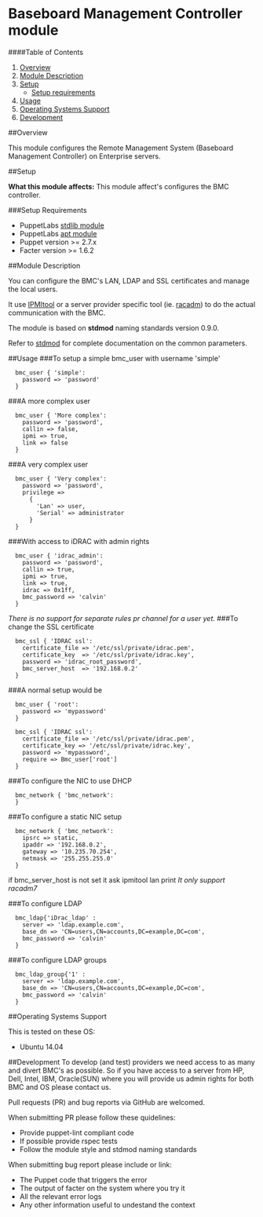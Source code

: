 # Baseboard Management Controller module

[IPMItool]: https://sourceforge.net/projects/ipmitool/
[stdmod]: https://github.com/stdmod/
[stdlib module]: https://github.com/puppetlabs/puppetlabs-stdlib
[apt module]: https://forge.puppet.com/puppetlabs/apt
[racadm]: http://pilot.search.dell.com/racadm

####Table of Contents

1. [Overview](#overview)
2. [Module Description](#module-description)
3. [Setup](#setup)
    * [Setup requirements](#setup-requirements)
4. [Usage](#usage)
5. [Operating Systems Support](#operating-systems-support)
6. [Development](#development)

##Overview

This module configures the Remote Management System (Baseboard Management Controller) on Enterprise servers. 

##Setup

**What this module affects:**
This module affect's configures the BMC controller.

###Setup Requirements
* PuppetLabs [stdlib module]
* PuppetLabs [apt module]
* Puppet version >= 2.7.x
* Facter version >= 1.6.2

##Module Description

You can configure the BMC's LAN, LDAP and SSL certificates and manage the local users.

It use [IPMItool] or a server provider specific tool (ie. [racadm]) to do the actual communication with the BMC.

The module is based on **stdmod** naming standards version 0.9.0.

Refer to [stdmod] for complete documentation on the common parameters.

##Usage
###To setup a simple bmc_user with username 'simple'   
```puppet
  bmc_user { 'simple':
    password => 'password'
  }
```
###A more complex user
```puppet
  bmc_user { 'More complex':
    password => 'password',
    callin => false,
    ipmi => true,
    link => false
  }
```
###A very complex user 
```puppet
  bmc_user { 'Very complex':
    password => 'password',
    privilege => 
      {
        'Lan' => user,
        'Serial' => administrator
      }
  }
```
###With access to iDRAC with admin rights
```puppet
  bmc_user { 'idrac_admin':
    password => 'password',
    callin => true,
    ipmi => true,
    link => true,
    idrac => 0x1ff,
    bmc_password => 'calvin'
  }
```
*There is no support for separate rules pr channel for a user yet.*
###To change the SSL certificate 
```puppet
  bmc_ssl { 'IDRAC ssl':
    certificate_file => '/etc/ssl/private/idrac.pem',
    certificate_key  => '/etc/ssl/private/idrac.key',
    password => 'idrac_root_password',
    bmc_server_host  => '192.168.0.2'
  }
```
###A normal setup would be
```puppet
  bmc_user { 'root':
    password => 'mypassword'
  }
  
  bmc_ssl { 'IDRAC ssl':
    certificate_file => '/etc/ssl/private/idrac.pem',
    certificate_key => '/etc/ssl/private/idrac.key',
    password => 'mypassword',
    require => Bmc_user['root']
  }
```
###To configure the NIC to use DHCP
```puppet
  bmc_network { 'bmc_network':
  }
```
###To configure a static NIC setup
```puppet
  bmc_network { 'bmc_network':
    ipsrc => static,
    ipaddr => '192.168.0.2',
    gateway => '10.235.70.254',
    netmask => '255.255.255.0'
  }
```

if bmc_server_host is not set it ask ipmitool lan print
*It only support racadm7*

###To configure LDAP
```puppet
  bmc_ldap{'iDrac_ldap' :
    server => 'ldap.example.com',
    base_dn => 'CN=users,CN=accounts,DC=example,DC=com',
    bmc_password => 'calvin'
  }
```
###To configure LDAP groups
```puppet
  bmc_ldap_group{'1' :
    server => 'ldap.example.com',
    base_dn => 'CN=users,CN=accounts,DC=example,DC=com',
    bmc_password => 'calvin'
  }
```

##Operating Systems Support

This is tested on these OS:
- Ubuntu 14.04

##Development
To develop (and test) providers we need access to as many and divert BMC's
as possible. So if you have access to a server from HP, Dell, Intel, IBM, Oracle(SUN)
where you will provide us admin rights for both BMC and OS please contact us.

Pull requests (PR) and bug reports via GitHub are welcomed.

When submitting PR please follow these quidelines:
- Provide puppet-lint compliant code
- If possible provide rspec tests
- Follow the module style and stdmod naming standards

When submitting bug report please include or link:
- The Puppet code that triggers the error
- The output of facter on the system where you try it
- All the relevant error logs
- Any other information useful to undestand the context
